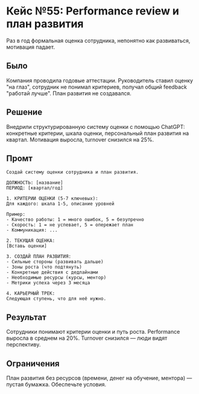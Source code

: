 # Кейс №55: Performance review и план развития

Раз в год формальная оценка сотрудника, непонятно как развиваться, мотивация падает.

## Было

Компания проводила годовые аттестации. Руководитель ставил оценку "на глаз", сотрудник не понимал критериев, получал общий feedback "работай лучше". План развития не создавался.

## Решение

Внедрили структурированную систему оценки с помощью ChatGPT: конкретные критерии, шкала оценки, персональный план развития на квартал. Мотивация выросла, turnover снизился на 25%.

## Промт

```
Создай систему оценки сотрудника и план развития.

ДОЛЖНОСТЬ: [название]
ПЕРИОД: [квартал/год]

1. КРИТЕРИИ ОЦЕНКИ (5-7 ключевых):
Для каждого: шкала 1-5, описание уровней

Пример:
- Качество работы: 1 = много ошибок, 5 = безупречно
- Скорость: 1 = не успевает, 5 = опережает план
- Коммуникация: ...

2. ТЕКУЩАЯ ОЦЕНКА:
[Вставь оценки]

3. СОЗДАЙ ПЛАН РАЗВИТИЯ:
- Сильные стороны (развивать дальше)
- Зоны роста (что подтянуть)
- Конкретные действия с дедлайнами
- Необходимые ресурсы (курсы, ментор)
- Метрики успеха через 3 месяца

4. КАРЬЕРНЫЙ ТРЕК:
Следующая ступень, что для неё нужно.
```

## Результат

Сотрудники понимают критерии оценки и путь роста. Performance выросла в среднем на 20%. Turnover снизился — люди видят перспективу.

## Ограничения

План развития без ресурсов (времени, денег на обучение, ментора) — пустая бумажка. Обеспечьте условия.

